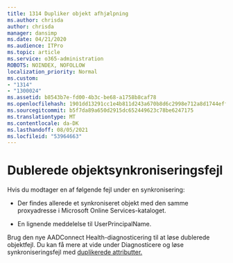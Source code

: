 ```yaml
---
title: 1314 Dupliker objekt afhjælpning
ms.author: chrisda
author: chrisda
manager: dansimp
ms.date: 04/21/2020
ms.audience: ITPro
ms.topic: article
ms.service: o365-administration
ROBOTS: NOINDEX, NOFOLLOW
localization_priority: Normal
ms.custom:
- "1314"
- "1300024"
ms.assetid: b8543b7e-fd00-4b3c-be68-a1758b8caf78
ms.openlocfilehash: 1901dd13291cc1e4b811d243a670b8d6c2998e712a8d1744effe7e3832c156da
ms.sourcegitcommit: b5f7da89a650d2915dc652449623c78be6247175
ms.translationtype: MT
ms.contentlocale: da-DK
ms.lasthandoff: 08/05/2021
ms.locfileid: "53964663"
---
```

# <a name="duplicate-object-synchronization-errors"></a>Dublerede objektsynkroniseringsfejl

Hvis du modtager en af følgende fejl under en synkronisering:

- Der findes allerede et synkroniseret objekt med den samme proxyadresse i Microsoft Online Services-kataloget.

- En lignende meddelelse til UserPrincipalName.

Brug den nye AADConnect Health-diagnosticering til at løse dublerede objektfejl. Du kan få mere at vide under Diagnosticere og løse synkroniseringsfejl med [duplikerede attributter.](https://docs.microsoft.com/azure/active-directory/hybrid/how-to-connect-health-diagnose-sync-errors)
